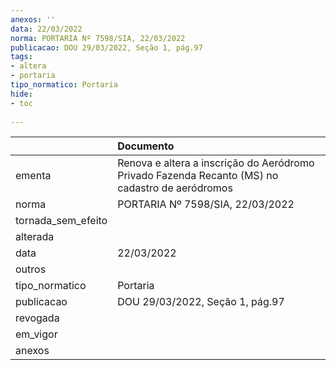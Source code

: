 ```yaml
---
anexos: ''
data: 22/03/2022
norma: PORTARIA Nº 7598/SIA, 22/03/2022
publicacao: DOU 29/03/2022, Seção 1, pág.97
tags:
- altera
- portaria
tipo_normatico: Portaria
hide: 
- toc 
 
---
```


|                    | Documento                                                                                       |
|:-------------------|:------------------------------------------------------------------------------------------------|
| ementa             | Renova e altera a inscrição do Aeródromo Privado Fazenda Recanto (MS) no cadastro de aeródromos |
| norma              | PORTARIA Nº 7598/SIA, 22/03/2022                                                                |
| tornada_sem_efeito |                                                                                                 |
| alterada           |                                                                                                 |
| data               | 22/03/2022                                                                                      |
| outros             |                                                                                                 |
| tipo_normatico     | Portaria                                                                                        |
| publicacao         | DOU 29/03/2022, Seção 1, pág.97                                                                 |
| revogada           |                                                                                                 |
| em_vigor           |                                                                                                 |
| anexos             |                                                                                                 |